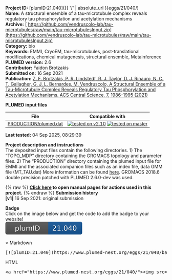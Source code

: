 **Project ID:** [plumID:21.040]({{ '/' | absolute_url }}eggs/21/040/)  
**Name:**  A structural ensemble of a tau-microtubule complex reveals regulatory tau phosphorylation and acetylation mechanisms  
**Archive:** [ https://github.com/vendruscolo-lab/tau-microtubules/raw/main/tau-microtubulesInput.zip](https://github.com/vendruscolo-lab/tau-microtubules/raw/main/tau-microtubulesInput.zip)  
**Category:**  bio  
**Keywords:**  EMMI, CryoEM, tau-microtubules, post-translational modifications, chemical mutagenesis, structural ensemble, Metainference  
**PLUMED version:**  2.6  
**Contributor:**  Faidon Brotzakis  
**Submitted on:** 16 Sep 2021  
**Publication:** [Z. F. Brotzakis, P. R. Lindstedt, R. J. Taylor, D. J. Rinauro, N. C. T. Gallagher, G. J. L. Bernardes, M. Vendruscolo, A Structural Ensemble of a Tau-Microtubule Complex Reveals Regulatory Tau Phosphorylation and Acetylation Mechanisms. ACS Central Science. 7, 1986–1995 (2021)](http://dx.doi.org/10.1021/acscentsci.1c00585)  
  
**PLUMED input files**  
  
| File     | Compatible with |  
|:--------:|:--------:|  
| [PRODUCTION/plumed.dat](./data/PRODUCTION/plumed.dat.md) |  [![tested on v2.10](https://img.shields.io/badge/v2.10-failed-red.svg)](data/PRODUCTION/plumed.dat.plumed.stderr) [![tested on master](https://img.shields.io/badge/master-failed-red.svg)](data/PRODUCTION/plumed.dat.plumed_master.stderr) |  
  
**Last tested:**  04 Sep 2025, 08:29:39
  
**Project description and instructions**  
The deposited input files contain the following directories. 1) The “TOPO_MDP” directory containing the GROMACS topology and parameter files. 2) The “PRODUCTION” directory containing the plumed input file for EMMI and the associated companion files such as an index file, data GMM file (MT_TAU.dat) More information can be found [here](https://github.com/vendruscolo-lab/tau-microtubules). GROMACS 2018.6 double precision patched with PLUMED 2.6.0-dev was used. 

  
{% raw %}
<b><a href="https://www.plumed.org/doc-master/user-doc/html/actionlist/?actions=WHOLEMOLECULES,MOLINFO,COM,RESTART,UPPER_WALLS,DISTANCE,PRINT,GROUP,BIASVALUE,EMMI" target="_blank">Click here</a> to open manual pages for actions used in this project.</b>
{% endraw %}
**Submission history**  
**[v1]** 16 Sep 2021: original submission  
  
**Badge**  
Click on the image below and get the code to add the badge to your website!  
<img src="./badge.svg" alt="plumeDnest:21.040" id="myBtn" class="badge">
<div id="myModal" class="modal">
  <div class="modal-content">
    <span class="close">&times;</span>
    Markdown<pre>[![plumID:21.040](https://www.plumed-nest.org/eggs/21/040/badge.svg)](https://www.plumed-nest.org/eggs/21/040/)</pre>
    HTML<pre>&lt;a href="https://www.plumed-nest.org/eggs/21/040/"&gt;&lt;img src="https://www.plumed-nest.org/eggs/21/040/badge.svg" alt="plumID:21.040"&gt;&lt;/a&gt;</pre>
  </div>
</div>
